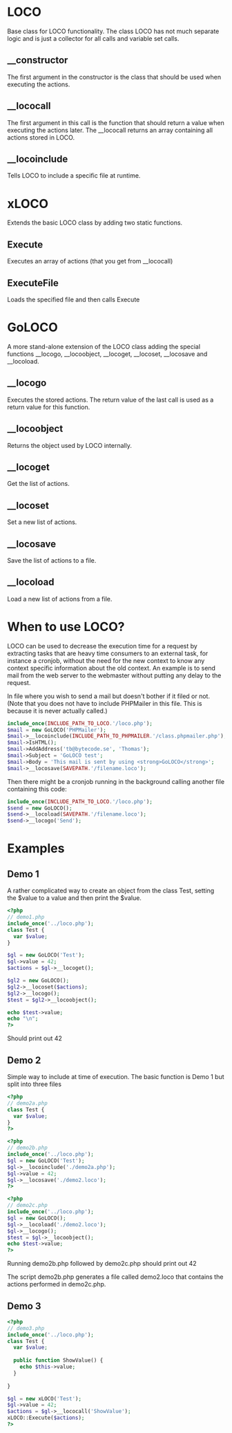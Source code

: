 # LOCO
Base class for LOCO functionality.
The class LOCO has not much separate logic and is just a collector for
all calls and variable set calls.


## __constructor
The first argument in the constructor is the class that should be used
when executing the actions.

## __lococall
The first argument in this call is the function that should return a
value when executing the actions later.
The __lococall returns an array containing all actions stored in LOCO.

## __locoinclude
Tells LOCO to include a specific file at runtime.


# xLOCO
Extends the basic LOCO class by adding two static functions.

## Execute
Executes an array of actions (that you get from __lococall)

## ExecuteFile
Loads the specified file and then calls Execute


# GoLOCO
A more stand-alone extension of the LOCO class adding the special
functions __locogo, __locoobject, __locoget, __locoset, __locosave
and __locoload.

## __locogo
Executes the stored actions. The return value of the last call is used
as a return value for this function.

## __locoobject
Returns the object used by LOCO internally.

## __locoget
Get the list of actions.

## __locoset
Set a new list of actions.

## __locosave
Save the list of actions to a file.

## __locoload
Load a new list of actions from a file.



# When to use LOCO?
LOCO can be used to decrease the execution time for a request by
extracting tasks that are heavy time consumers to an external task,
for instance a cronjob, without the need for the new context to know
any context specific information about the old context.
An example is to send mail from the web server to the webmaster without
putting any delay to the request.

In file where you wish to send a mail but doesn't bother if it
filed or not. (Note that you does not have to include PHPMailer in
this file. This is because it is never actually called.)

```php
include_once(INCLUDE_PATH_TO_LOCO.'/loco.php');
$mail = new GoLOCO('PHPMailer');
$mail->__locoinclude(INCLUDE_PATH_TO_PHPMAILER.'/class.phpmailer.php');
$mail->IsHTML();
$mail->AddAddress('tb@bytecode.se', 'Thomas');
$mail->Subject = 'GoLOCO test';
$mail->Body = 'This mail is sent by using <strong>GoLOCO</strong>';
$mail->__locosave(SAVEPATH.'/filename.loco');
```

Then there might be a cronjob running in the background calling
another file containing this code:

```php
include_once(INCLUDE_PATH_TO_LOCO.'/loco.php');
$send = new GoLOCO();
$send->__locoload(SAVEPATH.'/filename.loco');
$send->__locogo('Send');
```


# Examples

## Demo 1
A rather complicated way to create an object from the class Test,
setting the $value to a value and then print the $value.
```php
<?php
// demo1.php
include_once('../loco.php');
class Test {
  var $value;
}

$gl = new GoLOCO('Test');
$gl->value = 42;
$actions = $gl->__locoget();

$gl2 = new GoLOCO();
$gl2->__locoset($actions);
$gl2->__locogo();
$test = $gl2->__locoobject();

echo $test->value;
echo "\n";
?>
```
Should print out 42


## Demo 2
Simple way to include at time of execution.
The basic function is Demo 1 but split into three files
```php
<?php
// demo2a.php
class Test {
  var $value;
}
?>
```

```php
<?php
// demo2b.php
include_once('../loco.php');
$gl = new GoLOCO('Test');
$gl->__locoinclude('./demo2a.php');
$gl->value = 42;
$gl->__locosave('./demo2.loco');
?>
```

```php
<?php
// demo2c.php
include_once('../loco.php');
$gl = new GoLOCO();
$gl->__locoload('./demo2.loco');
$gl->__locogo();
$test = $gl->__locoobject();
echo $test->value;
?>
```
Running demo2b.php followed by demo2c.php should print out 42

The script demo2b.php generates a file called demo2.loco that contains
the actions performed in demo2c.php.


## Demo 3
```php
<?php
// demo3.php
include_once('../loco.php');
class Test {
  var $value;
  
  public function ShowValue() {
    echo $this->value;
  }
  
}

$gl = new xLOCO('Test');
$gl->value = 42;
$actions = $gl->__lococall('ShowValue');
xLOCO::Execute($actions);
?>
```
